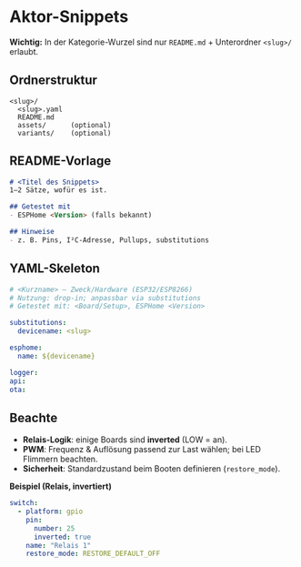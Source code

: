 # Aktor-Snippets

**Wichtig:** In der Kategorie-Wurzel sind nur `README.md` + Unterordner `<slug>/` erlaubt.

## Ordnerstruktur

```
<slug>/
  <slug>.yaml
  README.md
  assets/      (optional)
  variants/    (optional)
```

## README-Vorlage

```markdown
# <Titel des Snippets>
1–2 Sätze, wofür es ist.

## Getestet mit
- ESPHome <Version> (falls bekannt)

## Hinweise
- z. B. Pins, I²C-Adresse, Pullups, substitutions
```

## YAML-Skeleton

```yaml
# <Kurzname> – Zweck/Hardware (ESP32/ESP8266)
# Nutzung: drop-in; anpassbar via substitutions
# Getestet mit: <Board/Setup>, ESPHome <Version>

substitutions:
  devicename: <slug>

esphome:
  name: ${devicename}

logger:
api:
ota:
```

## Beachte

- **Relais-Logik**: einige Boards sind **inverted** (LOW = an).  
- **PWM**: Frequenz & Auflösung passend zur Last wählen; bei LED Flimmern beachten.  
- **Sicherheit**: Standardzustand beim Booten definieren (`restore_mode`).

**Beispiel (Relais, invertiert)**
```yaml
switch:
  - platform: gpio
    pin: 
      number: 25
      inverted: true
    name: "Relais 1"
    restore_mode: RESTORE_DEFAULT_OFF
```
